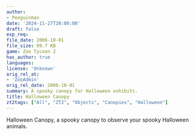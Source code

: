 ```yaml
---
author:
- Penguinman
date: '2024-11-27T20:00:00'
draft: false
exp_req:
file_date: 2006-10-01
file_size: 99.7 KB
game: Zoo Tycoon 2
has_author: true
languages:
license: 'Unknown'
orig_rel_at:
- 'ZooAdmin'
orig_rel_date: 2006-10-01
summary: A spooky canopy for Halloween exhibits.
title: Halloween Canopy
zt2tags: ["All", "ZT2", "Objects", "Canopies", "Halloween"]
---
```

Halloween Canopy, a spooky canopy to observe your spooky Halloween animals.
